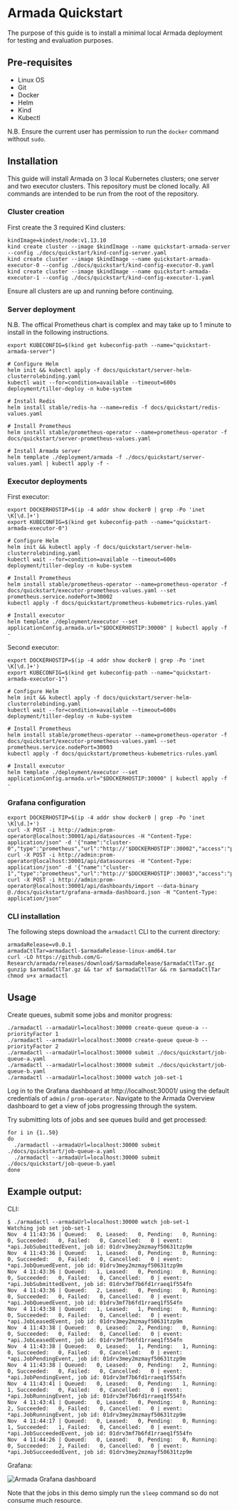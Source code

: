 # Armada Quickstart

The purpose of this guide is to install a minimal local Armada deployment for testing and evaluation purposes.

## Pre-requisites
- Linux OS
- Git
- Docker
- Helm
- Kind
- Kubectl

N.B.  Ensure the current user has permission to run the `docker` command without `sudo`.

## Installation
This guide will install Armada on 3 local Kubernetes clusters; one server and two executor clusters. 
This repository must be cloned locally. All commands are intended to be run from the root of the repository.

### Cluster creation

First create the 3 required Kind clusters:
```
kindImage=kindest/node:v1.13.10
kind create cluster --image $kindImage --name quickstart-armada-server --config ./docs/quickstart/kind-config-server.yaml
kind create cluster --image $kindImage --name quickstart-armada-executor-0 --config ./docs/quickstart/kind-config-executor-0.yaml
kind create cluster --image $kindImage --name quickstart-armada-executor-1 --config ./docs/quickstart/kind-config-executor-1.yaml
```

Ensure all clusters are up and running before continuing.

### Server deployment

N.B. The offical Prometheus chart is complex and may take up to 1 minute to install in the following instructions.

```
export KUBECONFIG=$(kind get kubeconfig-path --name="quickstart-armada-server")

# Configure Helm
helm init && kubectl apply -f docs/quickstart/server-helm-clusterrolebinding.yaml
kubectl wait --for=condition=available --timeout=600s deployment/tiller-deploy -n kube-system

# Install Redis
helm install stable/redis-ha --name=redis -f docs/quickstart/redis-values.yaml

# Install Prometheus
helm install stable/prometheus-operator --name=prometheus-operator -f docs/quickstart/server-prometheus-values.yaml

# Install Armada server
helm template ./deployment/armada -f ./docs/quickstart/server-values.yaml | kubectl apply -f -
```
### Executor deployments

First executor:
```
export DOCKERHOSTIP=$(ip -4 addr show docker0 | grep -Po 'inet \K[\d.]+')
export KUBECONFIG=$(kind get kubeconfig-path --name="quickstart-armada-executor-0")	

# Configure Helm
helm init && kubectl apply -f docs/quickstart/server-helm-clusterrolebinding.yaml
kubectl wait --for=condition=available --timeout=600s deployment/tiller-deploy -n kube-system

# Install Prometheus
helm install stable/prometheus-operator --name=prometheus-operator -f docs/quickstart/executor-prometheus-values.yaml --set prometheus.service.nodePort=30002
kubectl apply -f docs/quickstart/prometheus-kubemetrics-rules.yaml

# Install executor
helm template ./deployment/executor --set applicationConfig.armada.url="$DOCKERHOSTIP:30000" | kubectl apply -f -
```
Second executor:
```
export DOCKERHOSTIP=$(ip -4 addr show docker0 | grep -Po 'inet \K[\d.]+')
export KUBECONFIG=$(kind get kubeconfig-path --name="quickstart-armada-executor-1")	

# Configure Helm
helm init && kubectl apply -f docs/quickstart/server-helm-clusterrolebinding.yaml
kubectl wait --for=condition=available --timeout=600s deployment/tiller-deploy -n kube-system

# Install Prometheus
helm install stable/prometheus-operator --name=prometheus-operator -f docs/quickstart/executor-prometheus-values.yaml --set prometheus.service.nodePort=30003
kubectl apply -f docs/quickstart/prometheus-kubemetrics-rules.yaml

# Install executor
helm template ./deployment/executor --set applicationConfig.armada.url="$DOCKERHOSTIP:30000" | kubectl apply -f -
```
### Grafana configuration

```
export DOCKERHOSTIP=$(ip -4 addr show docker0 | grep -Po 'inet \K[\d.]+')
curl -X POST -i http://admin:prom-operator@localhost:30001/api/datasources -H "Content-Type: application/json" -d '{"name":"cluster-0","type":"prometheus","url":"http://'$DOCKERHOSTIP':30002","access":"proxy","basicAuth":false}'
curl -X POST -i http://admin:prom-operator@localhost:30001/api/datasources -H "Content-Type: application/json" -d '{"name":"cluster-1","type":"prometheus","url":"http://'$DOCKERHOSTIP':30003","access":"proxy","basicAuth":false}'
curl -X POST -i http://admin:prom-operator@localhost:30001/api/dashboards/import --data-binary @./docs/quickstart/grafana-armada-dashboard.json -H "Content-Type: application/json"
```
### CLI installation

The following steps download the `armadactl` CLI to the current directory:
```
armadaRelease=v0.0.1
armadaCtlTar=armadactl-$armadaRelease-linux-amd64.tar
curl -LO https://github.com/G-Research/armada/releases/download/$armadaRelease/$armadaCtlTar.gz
gunzip $armadaCtlTar.gz && tar xf $armadaCtlTar && rm $armadaCtlTar
chmod u+x armadactl
```

## Usage
Create queues, submit some jobs and monitor progress:
```
./armadactl --armadaUrl=localhost:30000 create-queue queue-a --priorityFactor 1
./armadactl --armadaUrl=localhost:30000 create-queue queue-b --priorityFactor 2
./armadactl --armadaUrl=localhost:30000 submit ./docs/quickstart/job-queue-a.yaml
./armadactl --armadaUrl=localhost:30000 submit ./docs/quickstart/job-queue-b.yaml
./armadactl --armadaUrl=localhost:30000 watch job-set-1
```
Log in to the Grafana dashboard at http://localhost:30001/ using the default credentials of `admin` / `prom-operator`.
Navigate to the Armada Overview dashboard to get a view of jobs progressing through the system.

Try submitting lots of jobs and see queues build and get processed:

```
for i in {1..50}
do
  ./armadactl --armadaUrl=localhost:30000 submit ./docs/quickstart/job-queue-a.yaml
  ./armadactl --armadaUrl=localhost:30000 submit ./docs/quickstart/job-queue-b.yaml
done
```

## Example output:

CLI:

```
$ ./armadactl --armadaUrl=localhost:30000 watch job-set-1
Watching job set job-set-1
Nov  4 11:43:36 | Queued:   0, Leased:   0, Pending:   0, Running:   0, Succeeded:   0, Failed:   0, Cancelled:   0 | event: *api.JobSubmittedEvent, job id: 01drv3mey2mzmayf50631tzp9m
Nov  4 11:43:36 | Queued:   1, Leased:   0, Pending:   0, Running:   0, Succeeded:   0, Failed:   0, Cancelled:   0 | event: *api.JobQueuedEvent, job id: 01drv3mey2mzmayf50631tzp9m
Nov  4 11:43:36 | Queued:   1, Leased:   0, Pending:   0, Running:   0, Succeeded:   0, Failed:   0, Cancelled:   0 | event: *api.JobSubmittedEvent, job id: 01drv3mf7b6fd1rraeq1f554fn
Nov  4 11:43:36 | Queued:   2, Leased:   0, Pending:   0, Running:   0, Succeeded:   0, Failed:   0, Cancelled:   0 | event: *api.JobQueuedEvent, job id: 01drv3mf7b6fd1rraeq1f554fn
Nov  4 11:43:38 | Queued:   1, Leased:   1, Pending:   0, Running:   0, Succeeded:   0, Failed:   0, Cancelled:   0 | event: *api.JobLeasedEvent, job id: 01drv3mey2mzmayf50631tzp9m
Nov  4 11:43:38 | Queued:   0, Leased:   2, Pending:   0, Running:   0, Succeeded:   0, Failed:   0, Cancelled:   0 | event: *api.JobLeasedEvent, job id: 01drv3mf7b6fd1rraeq1f554fn
Nov  4 11:43:38 | Queued:   0, Leased:   1, Pending:   1, Running:   0, Succeeded:   0, Failed:   0, Cancelled:   0 | event: *api.JobPendingEvent, job id: 01drv3mey2mzmayf50631tzp9m
Nov  4 11:43:38 | Queued:   0, Leased:   0, Pending:   2, Running:   0, Succeeded:   0, Failed:   0, Cancelled:   0 | event: *api.JobPendingEvent, job id: 01drv3mf7b6fd1rraeq1f554fn
Nov  4 11:43:41 | Queued:   0, Leased:   0, Pending:   1, Running:   1, Succeeded:   0, Failed:   0, Cancelled:   0 | event: *api.JobRunningEvent, job id: 01drv3mf7b6fd1rraeq1f554fn
Nov  4 11:43:41 | Queued:   0, Leased:   0, Pending:   0, Running:   2, Succeeded:   0, Failed:   0, Cancelled:   0 | event: *api.JobRunningEvent, job id: 01drv3mey2mzmayf50631tzp9m
Nov  4 11:44:17 | Queued:   0, Leased:   0, Pending:   0, Running:   1, Succeeded:   1, Failed:   0, Cancelled:   0 | event: *api.JobSucceededEvent, job id: 01drv3mf7b6fd1rraeq1f554fn
Nov  4 11:44:26 | Queued:   0, Leased:   0, Pending:   0, Running:   0, Succeeded:   2, Failed:   0, Cancelled:   0 | event: *api.JobSucceededEvent, job id: 01drv3mey2mzmayf50631tzp9m
```

Grafana:

![Armada Grafana dashboard](./docs/quickstart/grafana-screenshot.png "Armada Grafana dashboard")

Note that the jobs in this demo simply run the `sleep` command so do not consume much resource.
